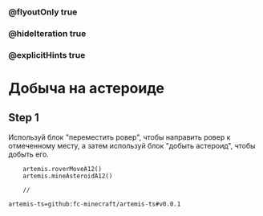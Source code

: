 ### @flyoutOnly true
### @hideIteration true
### @explicitHints true

# Добыча на астероиде

## Step 1
Используй блок "переместить ровер", чтобы направить ровер к отмеченному месту, а затем используй блок "добыть астероид", чтобы добыть его.

```ghost
    artemis.roverMoveA12()
    artemis.mineAsteroidA12()
```
```template
    //
```

```package
artemis-ts=github:fc-minecraft/artemis-ts#v0.0.1
```